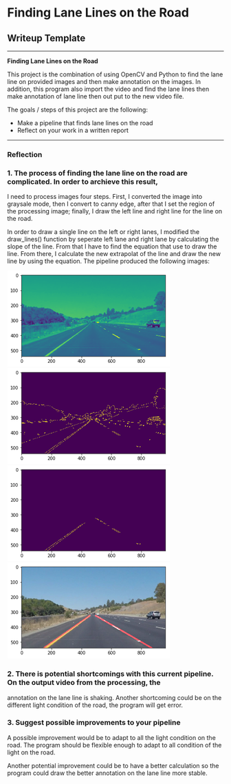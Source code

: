 # **Finding Lane Lines on the Road** 

## Writeup Template


---

**Finding Lane Lines on the Road**

This project is the combination of using OpenCV and Python to find the lane line on provided images and then
make annotation on the images. In addition, this program also import the video and find the lane lines then 
make annotation of lane line then out put to the new video file.

The goals / steps of this project are the following:
* Make a pipeline that finds lane lines on the road
* Reflect on your work in a written report

---

### Reflection

### 1. The process of finding the lane line on the road are complicated. In order to archieve this result,
I need to process images four steps. First, I converted the image into graysale mode, then I convert to canny 
edge, after that I set the region of the processing image; finally, I draw the left line and right line for the 
line on the road.


In order to draw a single line on the left or right lanes, I modified the draw_lines() function by seperate
left lane and right lane by calculating the slope of the line. From that I have to find the equation that use
to draw the line. From there, I calculate the new extrapolat of the line and draw the new line by using the 
equation.
The pipeline produced the following images:


![Grayscale](test_videos_output/grayscale.png?raw=true)
![Canny Edge image](test_videos_output/canny.png?raw=true)
![Selected Regional Masked Image](test_videos_output/regional_masked.png?raw=true)
![Annotation Line on Lane Line](test_videos_output/annotationline.png?raw=true)



### 2. There is potential shortcomings with this current pipeline. On the output video from the processing, the 
annotation on the lane line is shaking. Another shortcoming could be on the different light condition of the road, the program will get error.



### 3. Suggest possible improvements to your pipeline

A possible improvement would be to adapt to all the light condition on the road. The program should be flexible enough to adapt to all condition of the light on the road.

Another potential improvement could be to have a better calculation so the program could draw the better annotation on the lane line more stable.
